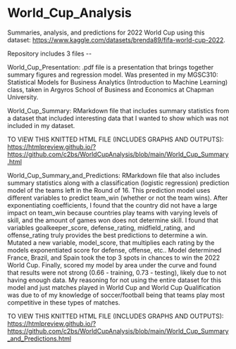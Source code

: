 # World_Cup_Analysis
Summaries, analysis, and predictions for 2022 World Cup using this dataset: https://www.kaggle.com/datasets/brenda89/fifa-world-cup-2022.

Repository includes 3 files --

World_Cup_Presentation: .pdf file is a presentation that brings together summary figures and regression model. Was presented in my MGSC310: Statistical Models for Business Analytics (Introduction to Machine Learning) class, taken in Argyros School of Business and Economics at Chapman University.

World_Cup_Summary: RMarkdown file that includes summary statistics from a dataset that included interesting data that I wanted to show which was not included in my dataset. 

TO VIEW THIS KNITTED HTML FILE (INCLUDES GRAPHS AND OUTPUTS): https://htmlpreview.github.io/?https://github.com/c2bs/WorldCupAnalysis/blob/main/World_Cup_Summary.html 

World_Cup_Summary_and_Predictions: RMarkdown file that also includes summary statistics along with a classification (logistic regression) prediction model of the teams left in the Round of 16. This prediction model uses different variables to predict team_win (whether or not the team wins). After exponentiating coefficients, I found that the country did not have a large impact on team_win because countries play teams with varying levels of skill, and the amount of games won does not determine skill. I found that variables goalkeeper_score, defense_rating, midfield_rating, and offense_rating truly provides the best predictions to determine a win. Mutated a new variable, model_score, that multiplies each rating by the models exponentiated score for defense, offense, etc.. Model determined France, Brazil, and Spain took the top 3 spots in chances to win the 2022 World Cup. Finally, scored my model by area under the curve and found that results were not strong (0.66 - training, 0.73 - testing), likely due to not having enough data. My reasoning for not using the entire dataset for this model and just matches played in World Cup and World Cup Qualification was due to of my knowledge of soccer/football being that teams play most competitive in these types of matches.   

TO VIEW THIS KNITTED HTML FILE (INCLUDES GRAPHS AND OUTPUTS): https://htmlpreview.github.io/?https://github.com/c2bs/WorldCupAnalysis/blob/main/World_Cup_Summary_and_Predictions.html
